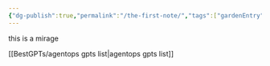 ```yaml
---
{"dg-publish":true,"permalink":"/the-first-note/","tags":["gardenEntry"]}
---
```


this is a mirage

[[BestGPTs/agentops gpts list\|agentops gpts list]]